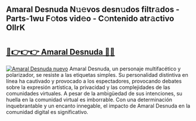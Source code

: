 ## Amaral Desnuda N𝚞𝚎vos desn𝚞dos filtr𝚊dos - Parts-1wu F𝚘tos vid𝚎o - C𝚘ntenido atr𝚊ctivo OIlrK

# <h2><a href="http://mb9u2g.tromn.icu/?c=Amaral+Desnuda">🔗👉👉👉 Amaral Desnuda 🔗🔗</a></h2>

[![Amaral Desnuda nuevo](https://i.imgur.com/pEAQMta.gif)](http://mb9u2g.tromn.icu/?c=Amaral+Desnuda)
Amaral Desnuda, un personaje multifacético y polarizador, se resiste a las etiquetas simples. Su personalidad distintiva en línea ha cautivado y provocado a los espectadores, provocando debates sobre la expresión artística, la privacidad y las complejidades de las comunidades virtuales. A pesar de la ambigüedad de sus intenciones, su huella en la comunidad virtual es imborrable. Con una determinación inquebrantable y un encanto innegable, el impacto de Amaral Desnuda en la comunidad digital es significativo.
